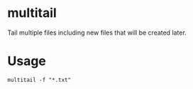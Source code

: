 # multitail
Tail multiple files including new files that will be created later.

# Usage

```
multitail -f "*.txt"
```
